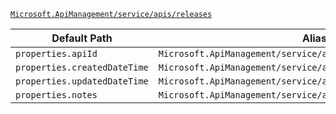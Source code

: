 [`Microsoft.ApiManagement/service/apis/releases`](https://docs.microsoft.com/en-us/azure/templates/microsoft.apimanagement/service/apis/releases)

| Default Path | Alias |
|---|---|
| `properties.apiId` | `Microsoft.ApiManagement/service/apis/releases/apiId` |
| `properties.createdDateTime` | `Microsoft.ApiManagement/service/apis/releases/createdDateTime` |
| `properties.updatedDateTime` | `Microsoft.ApiManagement/service/apis/releases/updatedDateTime` |
| `properties.notes` | `Microsoft.ApiManagement/service/apis/releases/notes` |

